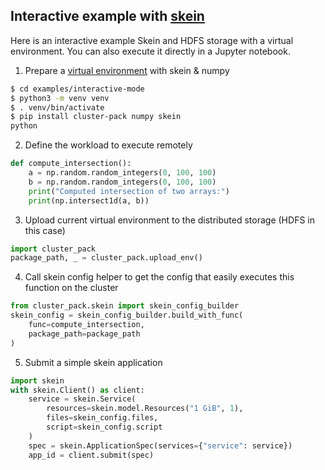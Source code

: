 ## Interactive example with [skein][skein]

Here is an interactive example Skein and HDFS storage with a virtual environment. You can also execute it directly in a Jupyter notebook.

1) Prepare a [virtual environment][virtual environment] with skein & numpy

```bash
$ cd examples/interactive-mode
$ python3 -m venv venv
$ . venv/bin/activate
$ pip install cluster-pack numpy skein
python
```

2) Define the workload to execute remotely

```python
def compute_intersection():
    a = np.random.random_integers(0, 100, 100)
    b = np.random.random_integers(0, 100, 100)
    print("Computed intersection of two arrays:")
    print(np.intersect1d(a, b))
```

3) Upload current virtual environment to the distributed storage (HDFS in this case)

```python
import cluster_pack
package_path, _ = cluster_pack.upload_env()
```

4) Call skein config helper to get the config that easily executes this function on the cluster

```python
from cluster_pack.skein import skein_config_builder
skein_config = skein_config_builder.build_with_func(
    func=compute_intersection,
    package_path=package_path
)
```

5) Submit a simple skein application

```python
import skein
with skein.Client() as client:
    service = skein.Service(
        resources=skein.model.Resources("1 GiB", 1),
        files=skein_config.files,
        script=skein_config.script
    )
    spec = skein.ApplicationSpec(services={"service": service})
    app_id = client.submit(spec)
```

[virtual environment]: https://docs.python.org/3/tutorial/venv.html
[skein]: https://jcrist.github.io/skein/quickstart.html
